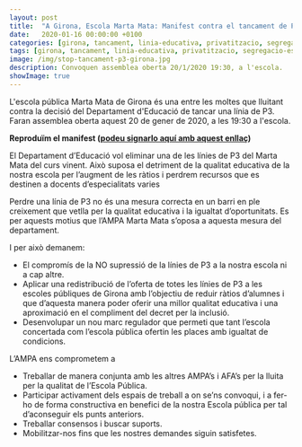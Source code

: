 ```yaml
---
layout: post
title:  "A Girona, Escola Marta Mata: Manifest contra el tancament de P3"
date:   2020-01-16 00:00:00 +0100
categories: [girona, tancament, linia-educativa, privatitzacio, segregacio-escolar]
tags: [girona, tancament, linia-educativa, privatitzacio, segregacio-escolar]
image: /img/stop-tancament-p3-girona.jpg
description: Convoquen assemblea oberta 20/1/2020 19:30, a l'escola.
showImage: true
---
```


L'escola pública Marta Mata de Girona és una entre les moltes que lluitant contra la decisió del Departament d'Educació de tancar una línia de P3. Faran assemblea oberta aquest 20 de gener de 2020, a les 19:30 a l'escola.

**Reproduïm el manifest ([podeu signarlo aquí amb aquest enllaç](https://totssommartamata.cat/))**

El Departament d’Educació vol eliminar una de les línies de P3 del Marta Mata del curs vinent. Això suposa el detriment de la qualitat educativa de la nostra escola per l’augment de les ràtios i perdrem recursos que es destinen a docents d’especialitats varies

Perdre una línia de P3 no és una mesura correcta en un barri en ple creixement que vetlla per la qualitat educativa i la igualtat d’oportunitats. Es per aquests motius que l’AMPA Marta Mata s’oposa a aquesta mesura del departament.

I per això demanem:

- El compromís de la NO supressió de la línies de P3 a la nostra escola ni a cap altre.
- Aplicar una redistribució de l’oferta de totes les línies de P3 a les escoles públiques de Girona amb l’objectiu de reduir ràtios d’alumnes i que d’aquesta manera poder oferir una millor qualitat educativa i una aproximació en el compliment del decret per la inclusió.
- Desenvolupar un nou marc regulador que permeti que tant l’escola concertada com l’escola pública ofertin les places amb igualtat de condicions.

L’AMPA ens comprometem a

- Treballar de manera conjunta amb les altres AMPA’s i AFA’s per la lluita per la qualitat de l’Escola Pública.
- Participar activament dels espais de treball a on se’ns convoqui, i a fer-ho de forma constructiva en benefici de la nostra Escola pública per tal d’aconseguir els punts anteriors.
- Treballar consensos i buscar suports.
- Mobilitzar-nos fins que les nostres demandes siguin satisfetes.
